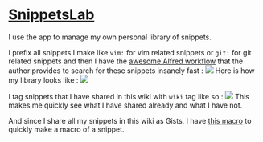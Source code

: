 # [SnippetsLab](https://www.renfei.org/snippets-lab/)
I use the app to manage my own personal library of snippets.

I prefix all snippets I make like `vim:` for vim related snippets or `git:` for git related snippets and then I have the [awesome Alfred workflow](https://www.renfei.org/snippets-lab/press-release/whats-new/osx-1.6.html "recent addition") that the author provides to search for these snippets insanely fast : 
![](https://i.imgur.com/otqc4pO.png)
Here is how my library looks like : 
![](https://i.imgur.com/gHcB7Vo.png)

I tag snippets that I have shared in this wiki with `wiki` tag like so : 
![](https://i.imgur.com/gBkuR1H.png)
This makes me quickly see what I have shared already and what I have not.

And since I share all my snippets in this wiki as Gists, I have [this macro](https://cdn.rawgit.com/nikitavoloboev/km-macros/master/macros/apps/snippetslab/update%20github%20gist%20-%20%5Bhover%20over%20snippet%5D.kmmacros) to quickly make a macro of a snippet.
